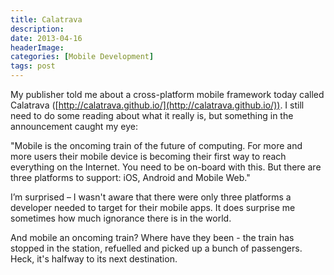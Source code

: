 ```yaml
---
title: Calatrava
description: 
date: 2013-04-16
headerImage: 
categories: [Mobile Development]
tags: post
---
```


My publisher told me about a cross-platform mobile framework today called Calatrava ([http://calatrava.github.io/](http://calatrava.github.io/)). I still need to do some reading about what it really is, but something in the announcement caught my eye:

"Mobile is the oncoming train of the future of computing. For more and more users their mobile device is becoming their first way to reach everything on the Internet. You need to be on-board with this. But there are three platforms to support: iOS, Android and Mobile Web."

I’m surprised – I wasn't aware that there were only three platforms a developer needed to target for their mobile apps. It does surprise me sometimes how much ignorance there is in the world.

And mobile an oncoming train? Where have they been - the train has stopped in the station, refuelled and picked up a bunch of passengers. Heck, it's halfway to its next destination.